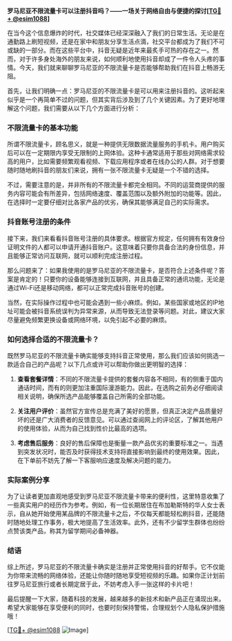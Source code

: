 **罗马尼亚不限流量卡可以注册抖音吗？——一场关于网络自由与便捷的探讨[[TG💪+ @esim1088](https://t.me/s/esim1088)]**

在当今这个信息爆炸的时代，社交媒体已经深深融入了我们的日常生活。无论是在通勤路上刷短视频，还是在家中和朋友分享生活点滴，社交平台都成为了我们不可或缺的一部分。而在这些平台中，抖音无疑是近年来最炙手可热的存在之一。然而，对于许多身处海外的朋友来说，如何顺利地使用抖音却成了一件令人头疼的事情。今天，我们就来聊聊罗马尼亚的不限流量卡是否能够帮助我们在抖音上畅游无阻。

首先，让我们明确一点：罗马尼亚的不限流量卡是可以用来注册抖音的。这听起来似乎是一个再简单不过的问题，但其实背后涉及到了几个关键因素。为了更好地理解这个问题，我们需要从以下几个方面进行分析：

### 不限流量卡的基本功能

所谓不限流量卡，顾名思义，就是一种提供无限数据流量服务的手机卡。用户购买后可以在一定期限内享受无限制的上网体验。这种卡通常适用于那些对网络需求较高的用户，比如需要频繁观看视频、下载应用程序或者在线办公的人群。对于想要随时随地刷抖音的朋友们来说，拥有一张不限流量卡无疑是一个不错的选择。

不过，需要注意的是，并非所有的不限流量卡都完全相同。不同的运营商提供的服务内容可能会有所差异，包括网络速度、覆盖范围以及额外附加的功能等。因此，在选择时一定要仔细对比各家产品的优劣，确保其能够满足自己的实际需求。

### 抖音账号注册的条件

接下来，我们来看看抖音账号注册的具体要求。根据官方规定，任何拥有有效身份证明文件的人都可以申请开通抖音账户。这意味着只要你具备合法的身份信息，并且能够正常访问互联网，就可以顺利完成注册过程。

那么问题来了：如果我使用的是罗马尼亚的不限流量卡，是否符合上述条件呢？答案是肯定的！只要你的设备能够连接到互联网，并且具备正常的通讯功能，无论是通过Wi-Fi还是移动网络，都可以正常完成抖音账号的创建。

当然，在实际操作过程中也可能会遇到一些小麻烦。例如，某些国家或地区的IP地址可能会被抖音系统误判为异常来源，从而导致无法登录等问题。对此，建议大家尽量避免频繁更换设备或网络环境，以免引起不必要的麻烦。

### 如何选择合适的不限流量卡？

既然罗马尼亚的不限流量卡确实能够支持抖音正常使用，那么我们应该如何挑选一款适合自己的产品呢？以下几点或许可以帮助你做出更明智的选择：

1. **查看套餐详情**：不同的不限流量卡提供的套餐内容各不相同，有的侧重于国内通话时间，而有的则更加注重国际漫游能力。因此，在选购之前务必仔细阅读相关说明，确保所选产品能够覆盖自己所需的全部功能。
   
2. **关注用户评价**：虽然官方宣传总是充满了美好的愿景，但真正决定产品质量好坏的还是广大消费者的反馈意见。可以通过查阅网上的评论区，了解其他用户的使用体验，从而为自己找到性价比最高的选项。

3. **考虑售后服务**：良好的售后保障也是衡量一款产品优劣的重要标准之一。当遇到突发状况时，能否及时获得技术支持将直接影响到最终的使用效果。因此，在下单前不妨先了解一下客服响应速度及解决问题的能力。

### 实际案例分享

为了让读者更加直观地感受到罗马尼亚不限流量卡带来的便利性，这里特意收集了一些真实用户的经历作为参考。例如，有一位长期居住在布加勒斯特的华人女士表示，自从她开始使用某品牌的不限流量卡之后，不仅每天都能轻松刷抖音，还能随时随地处理工作事务，极大地提高了生活效率。此外，还有不少留学生群体也纷纷点赞该类产品，称其为留学期间必备神器。

### 结语

综上所述，罗马尼亚的不限流量卡确实是注册并正常使用抖音的好帮手。它不仅能为你带来流畅的网络体验，还能让你随时随地享受短视频的乐趣。如果你正计划前往罗马尼亚旅行或者长期定居于此，不妨考虑入手一张这样的卡片吧！

最后提醒一下大家，随着科技的发展，越来越多的新技术和新产品正在涌现出来。希望大家能够在享受便利的同时，也要时刻保持警惕，合理规划个人隐私保护措施哦！

[[TG💪+ @esim1088](https://t.me/s/esim1088) ![Image](https://i.postimg.cc/4NQfJmqS/Snipaste-2025-05-13-00-14-12.png)]